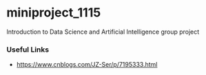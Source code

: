 # miniproject_1115
Introduction to Data Science and Artificial Intelligence group project

### Useful Links
- https://www.cnblogs.com/JZ-Ser/p/7195333.html
